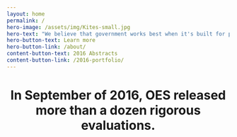 ```yaml
---
layout: home
permalink: /
hero-image: /assets/img/Kites-small.jpg
hero-text: "We believe that government works best when it's built for people. "
hero-button-text: Learn more
hero-button-link: /about/
content-button-text: 2016 Abstracts
content-button-link: /2016-portfolio/
---
```

# <center> In September of 2016, OES released more than a dozen rigorous evaluations.</center> 



